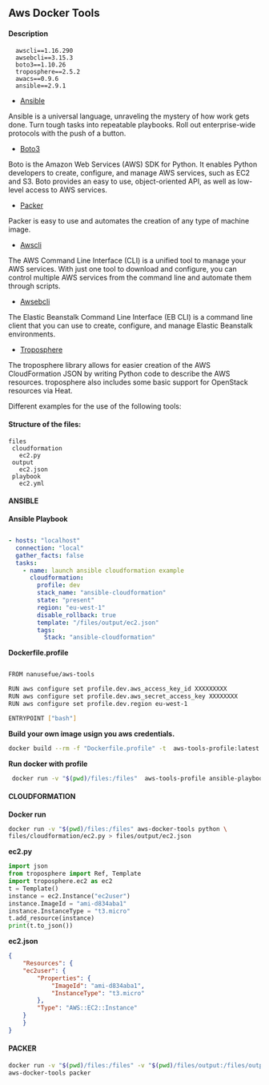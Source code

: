 
## Aws Docker Tools

#### Description

```
  awscli==1.16.290
  awsebcli==3.15.3
  boto3==1.10.26
  troposphere==2.5.2
  awacs==0.9.6
  ansible==2.9.1
```

- [Ansible](https://www.ansible.com/)

Ansible is a universal language, unraveling the mystery of how work gets done. Turn tough tasks into repeatable playbooks. Roll out enterprise-wide protocols with the push of a button.

- [Boto3](https://boto3.amazonaws.com/v1/documentation/api/latest/index.html)

Boto is the Amazon Web Services (AWS) SDK for Python. It enables Python developers to create, configure, and manage AWS services, such as EC2 and S3. Boto provides an easy to use, object-oriented API, as well as low-level access to AWS services.

- [Packer](https://www.packer.io/)

Packer is easy to use and automates the creation of any type of machine image. 

- [Awscli](https://aws.amazon.com/cli/?nc1=h_ls)

The AWS Command Line Interface (CLI) is a unified tool to manage your AWS services. With just one tool to download and configure, you can control multiple AWS services from the command line and automate them through scripts.

- [Awsebcli](https://docs.aws.amazon.com/elasticbeanstalk/latest/dg/eb-cli3-install.html)

The Elastic Beanstalk Command Line Interface (EB CLI) is a command line client that you can use to create, configure, and manage Elastic Beanstalk environments.

- [Troposphere](https://github.com/cloudtools/troposphere)

The troposphere library allows for easier creation of the AWS CloudFormation JSON by writing Python code to describe the AWS resources. troposphere also includes some basic support for OpenStack resources via Heat.

Different examples for the use of the following tools:


#### Structure of the files:

```
files
 cloudformation
   ec2.py
 output
   ec2.json
 playbook
   ec2.yml
```

#### ANSIBLE

**Ansible Playbook**

```yaml

- hosts: "localhost"
  connection: "local"
  gather_facts: false
  tasks:
    - name: launch ansible cloudformation example
      cloudformation:
        profile: dev
        stack_name: "ansible-cloudformation"
        state: "present"
        region: "eu-west-1"
        disable_rollback: true
        template: "/files/output/ec2.json"
        tags:
          Stack: "ansible-cloudformation"
```


**Dockerfile.profile**

```bash

FROM nanusefue/aws-tools

RUN aws configure set profile.dev.aws_access_key_id XXXXXXXXX
RUN aws configure set profile.dev.aws_secret_access_key XXXXXXXX
RUN aws configure set profile.dev.region eu-west-1

ENTRYPOINT ["bash"]

```

**Build your own image usign you aws credentials.**

```bash
docker build --rm -f "Dockerfile.profile" -t  aws-tools-profile:latest .
```


**Run docker with profile**

```bash
 docker run -v "$(pwd)/files:/files"  aws-tools-profile ansible-playbook files/playbook/ec2.yml 
```

#### CLOUDFORMATION

**Docker run**

```bash
docker run -v "$(pwd)/files:/files" aws-docker-tools python \ 
files/cloudformation/ec2.py > files/output/ec2.json
```

**ec2.py**

```python
import json
from troposphere import Ref, Template
import troposphere.ec2 as ec2
t = Template()
instance = ec2.Instance("ec2user")
instance.ImageId = "ami-d834aba1"
instance.InstanceType = "t3.micro"
t.add_resource(instance)
print(t.to_json())
```

**ec2.json**

```json
{
    "Resources": {
	"ec2user": {
	    "Properties": {
	        "ImageId": "ami-d834aba1",
	        "InstanceType": "t3.micro"
	    },
	    "Type": "AWS::EC2::Instance"
	}
    }
}
```

#### PACKER

```bash
docker run -v "$(pwd)/files:/files" -v "$(pwd)/files/output:/files/output" \
aws-docker-tools packer
```
